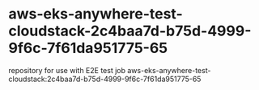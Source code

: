 # aws-eks-anywhere-test-cloudstack-2c4baa7d-b75d-4999-9f6c-7f61da951775-65
repository for use with E2E test job aws-eks-anywhere-test-cloudstack:2c4baa7d-b75d-4999-9f6c-7f61da951775-65
